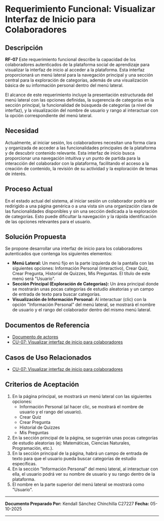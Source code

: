 # Requerimiento Funcional: Visualizar Interfaz de Inicio para Colaboradores

## Descripción

**RF-07** Este requerimiento funcional describe la capacidad de los colaboradores autenticados de la plataforma social de aprendizaje para visualizar la interfaz de inicio al acceder a la plataforma. Esta interfaz proporcionará un menú lateral para la navegación principal y una sección central para la exploración de categorías, además de una visualización básica de su información personal dentro del menú lateral.

El alcance de este requerimiento incluye la presentación estructurada del menú lateral con las opciones definidas, la sugerencia de categorías en la sección principal, la funcionalidad de búsqueda de categorías (a nivel de interfaz), y la visualización del nombre de usuario y rango al interactuar con la opción correspondiente del menú lateral.

## Necesidad

Actualmente, al iniciar sesión, los colaboradores necesitan una forma clara y organizada de acceder a las funcionalidades principales de la plataforma y de descubrir contenido relevante. Esta interfaz de inicio busca proporcionar una navegación intuitiva y un punto de partida para la interacción del colaborador con la plataforma, facilitando el acceso a la creación de contenido, la revisión de su actividad y la exploración de temas de interés.

## Proceso Actual

En el estado actual del sistema, al iniciar sesión un colaborador podría ser redirigido a una página genérica o a una vista sin una organización clara de las funcionalidades disponibles y sin una sección dedicada a la exploración de categorías. Esto puede dificultar la navegación y la rápida identificación de las opciones relevantes para el usuario.

## Solución Propuesta

Se propone desarrollar una interfaz de inicio para los colaboradores autenticados que contenga los siguientes elementos:

- **Menú Lateral:** Un menú fijo en la parte izquierda de la pantalla con las siguientes opciones: Información Personal (interactivo), Crear Quiz, Crear Pregunta, Historial de Quizzes, Mis Preguntas. El título de este menú será "Usuario".
- **Sección Principal (Exploración de Categorías):** Un área principal donde se mostrarán unas pocas categorías de estudio aleatorias y un campo de entrada de texto para buscar categorías.
- **Visualización de Información Personal:** Al interactuar (clic) con la opción "Información Personal" del menú lateral, se mostrará el nombre de usuario y el rango del colaborador dentro del mismo menú lateral.

## Documentos de Referencia

- [Documento de actores](../../arquitectura/actores.md)
- [CU-07: Visualizar interfaz de inicio para colaboradores](casos-de-uso/CU-07-visualizar-inicio-colaborador.md)

## Casos de Uso Relacionados

- [CU-07: Visualizar interfaz de inicio para colaboradores](casos-de-uso/CU-07-visualizar-inicio-colaborador.md)

## Criterios de Aceptación

1. En la página principal, se mostrará un menú lateral con las siguientes opciones:
    * Información Personal (al hacer clic, se mostrará el nombre de usuario y el rango del usuario).
    * Crear Quiz
    * Crear Pregunta
    * Historial de Quizzes
    * Mis Preguntas
2. En la sección principal de la página, se sugerirán unas pocas categorías de estudio aleatorias (ej: Matemáticas, Ciencias Naturales, Programación, etc.).
3. En la sección principal de la página, habrá un campo de entrada de texto para que el usuario pueda buscar categorías de estudio específicas.
4. En la sección "Información Personal" del menú lateral, al interactuar con ella, el usuario podrá ver su nombre de usuario y su rango dentro de la plataforma.
5. El nombre en la parte superior del menú lateral se mostrará como "Usuario".

---

**Documento Preparado Por:** Kendall Sánchez Chinchilla C27227
**Fecha:** 05-10-2025

---